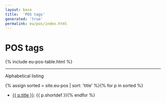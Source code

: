 ```yaml
---
layout: base
title:  'POS tags'
generated: 'true'
permalink: eu/pos/index.html
---
```


# POS tags

{% include eu-pos-table.html %}

----------

Alphabetical listing

{% assign sorted = site.eu-pos | sort: 'title' %}{% for p in sorted %}
* [{{ p.title }}](): {{ p.shortdef }}{% endfor %}
